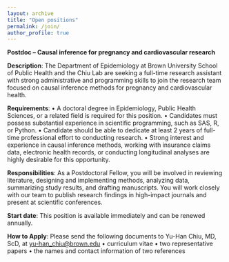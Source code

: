 ```yaml
---
layout: archive
title: "Open positions"
permalink: /join/
author_profile: true
--- 
```


**Postdoc – Causal inference for pregnancy and cardiovascular research**

**Description**: The Department of Epidemiology at Brown University School of Public Health and the Chiu Lab are seeking a full-time research assistant with strong administrative and programming skills to join the research team focused on causal inference methods for pregnancy and cardiovascular health. 

**Requirements**: 
•	A doctoral degree in Epidemiology, Public Health Sciences, or a related field is required for this position.
•	Candidates must possess substantial experience in scientific programming, such as SAS, R, or Python. 
•	Candidate should be able to dedicate at least 2 years of full-time professional effort to conducting research.
•	Strong interest and experience in causal inference methods, working with insurance claims data, electronic health records, or conducting longitudinal analyses are highly desirable for this opportunity.


**Responsibilities**: As a Postdoctoral Fellow, you will be involved in reviewing literature, designing and implementing methods, analyzing data, summarizing study results, and drafting manuscripts. You will work closely with our team to publish research findings in high-impact journals and present at scientific conferences.

**Start date**: This position is available immediately and can be renewed annually.

**How to Apply**: Please send the following documents to Yu-Han Chiu, MD, ScD, at yu-han_chiu@brown.edu
•	curriculum vitae
•	two representative papers
•	the names and contact information of two references 




  
